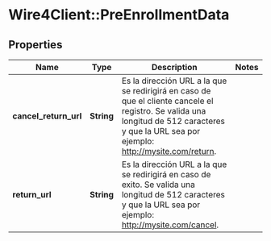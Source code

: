 # Wire4Client::PreEnrollmentData

## Properties
Name | Type | Description | Notes
------------ | ------------- | ------------- | -------------
**cancel_return_url** | **String** | Es la dirección URL a la que se redirigirá en caso de que el cliente cancele el registro. Se valida una longitud de 512 caracteres y que la URL sea por ejemplo: http://mysite.com/return. | 
**return_url** | **String** | Es la dirección URL a la que se redirigirá en caso de exito. Se valida una longitud de 512 caracteres  y que la URL sea por ejemplo: http://mysite.com/cancel. | 


